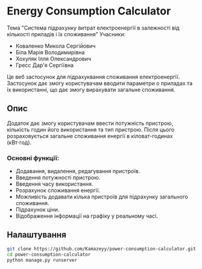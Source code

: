 # Energy Consumption Calculator

Тема "Система підрахунку витрат електроенергії в залежності від кількості приладів і їх споживання"
Учасники:
- Коваленко Микола Сергійович
- Біла Марія Володимирівна
- Хохуляк Ілля Олександрович
- Гресс Дар'я Сергіївна

Це веб застосунок для підрахуквання споживання електроенергії. Застосунок дає змогу користувачам вводити параметри о приладах та їх використанні, що дає змогу вирахувати загальне споживання.

## Опис

Додаток дає змогу користувачам ввести потужність пристрою, кількість годин його використання та тип пристрою. Після цього розраховується загальне споживання енергії в кіловат-годинах (кВт⋅год).

### Основні функції:
- Додавання, видалення, редагування пристроїв.
- Введення потужності пристрою.
- Введення часу використання.
- Розрахунок споживання енергії.
- Можливість додавати кілька пристроїв для підрахунку загального споживання.
- Підрахунок ціни.
- Відображення інформації на графіку у реальному часі.

## Налаштування
```bash
git clone https://github.com/Kamazeyy/power-consumption-calculator.git
cd power-consumption-calculator
python manage.py runserver
```
